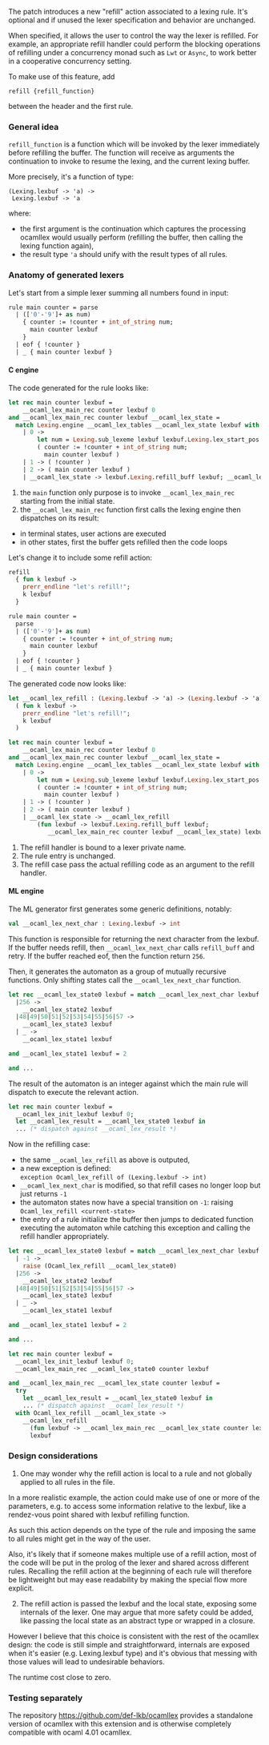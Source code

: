 The patch introduces a new "refill" action associated to a lexing rule.
It's optional and if unused the lexer specification and behavior are unchanged.

When specified, it allows the user to control the way the lexer is
refilled. For example, an appropriate refill handler could perform
the blocking operations of refilling under a concurrency monad such
as `Lwt` or `Async`, to work better in a cooperative concurrency
setting.

To make use of this feature, add

    refill {refill_function}

between the header and the first rule.

### General idea

`refill_function` is a function which will be invoked by the lexer
immediately before refilling the buffer. The function will receive as
arguments the continuation to invoke to resume the lexing, and the current
lexing buffer.

More precisely, it's a function of type:

    (Lexing.lexbuf -> 'a) ->
     Lexing.lexbuf -> 'a

where:
- the first argument is the continuation which captures the processing
  ocamllex would usually perform (refilling the buffer, then calling the lexing
  function again),
- the result type `'a` should unify with the result types of all rules.

### Anatomy of generated lexers

Let's start from a simple lexer summing all numbers found in input:

```ocaml
rule main counter = parse
  | (['0'-'9']+ as num) 
    { counter := !counter + int_of_string num;
      main counter lexbuf
    }
  | eof { !counter }
  | _ { main counter lexbuf }
```

#### C engine

The code generated for the rule looks like:

```ocaml
let rec main counter lexbuf =
    __ocaml_lex_main_rec counter lexbuf 0
and __ocaml_lex_main_rec counter lexbuf __ocaml_lex_state =
  match Lexing.engine __ocaml_lex_tables __ocaml_lex_state lexbuf with
    | 0 ->
        let num = Lexing.sub_lexeme lexbuf lexbuf.Lexing.lex_start_pos lexbuf.Lexing.lex_curr_pos in
        ( counter := !counter + int_of_string num;
          main counter lexbuf )
    | 1 -> ( !counter )
    | 2 -> ( main counter lexbuf )
    | __ocaml_lex_state -> lexbuf.Lexing.refill_buff lexbuf; __ocaml_lex_main_rec counter lexbuf __ocaml_lex_state
```

1. the `main` function only purpose is to invoke `__ocaml_lex_main_rec`
starting from the initial state.
2. the `__ocaml_lex_main_rec` function first calls the lexing engine then
dispatches on its result:
- in terminal states, user actions are executed
- in other states, first the buffer gets refilled then the code loops

Let's change it to include some refill action:

```ocaml
refill 
  { fun k lexbuf -> 
    prerr_endline "let's refill!";
    k lexbuf
  }

rule main counter = 
  parse
  | (['0'-'9']+ as num) 
    { counter := !counter + int_of_string num;
      main counter lexbuf
    }
  | eof { !counter }
  | _ { main counter lexbuf }
```

The generated code now looks like:

```ocaml
let __ocaml_lex_refill : (Lexing.lexbuf -> 'a) -> (Lexing.lexbuf -> 'a) =
  ( fun k lexbuf -> 
    prerr_endline "let's refill!";
    k lexbuf
  )

let rec main counter lexbuf =
    __ocaml_lex_main_rec counter lexbuf 0
and __ocaml_lex_main_rec counter lexbuf __ocaml_lex_state =
  match Lexing.engine __ocaml_lex_tables __ocaml_lex_state lexbuf with
    | 0 ->
        let num = Lexing.sub_lexeme lexbuf lexbuf.Lexing.lex_start_pos lexbuf.Lexing.lex_curr_pos in
        ( counter := !counter + int_of_string num;
          main counter lexbuf )
    | 1 -> ( !counter )
    | 2 -> ( main counter lexbuf )
    | __ocaml_lex_state -> __ocaml_lex_refill 
        (fun lexbuf -> lexbuf.Lexing.refill_buff lexbuf; 
           __ocaml_lex_main_rec counter lexbuf __ocaml_lex_state) lexbuf
```

1. The refill handler is bound to a lexer private name.
2. The rule entry is unchanged.
3. The refill case pass the actual refilling code as an argument to the
   refill handler.

#### ML engine

The ML generator first generates some generic definitions, notably:

```ocaml
val __ocaml_lex_next_char : Lexing.lexbuf -> int
```

This function is responsible for returning the next character from the lexbuf.
If the buffer needs refill, then `__ocaml_lex_next_char` calls `refill_buff`
and retry. If the buffer reached eof, then the function return `256`.

Then, it generates the automaton as a group of mutually recursive functions.
Only shifting states call the `__ocaml_lex_next_char` function.

```ocaml
let rec __ocaml_lex_state0 lexbuf = match __ocaml_lex_next_char lexbuf with
  |256 -> 
    __ocaml_lex_state2 lexbuf
  |48|49|50|51|52|53|54|55|56|57 ->
    __ocaml_lex_state3 lexbuf
  | _ -> 
    __ocaml_lex_state1 lexbuf

and __ocaml_lex_state1 lexbuf = 2

and ...
```

The result of the automaton is an integer against which the main rule will
dispatch to execute the relevant action.

```ocaml
let rec main counter lexbuf =
  __ocaml_lex_init_lexbuf lexbuf 0; 
  let __ocaml_lex_result = __ocaml_lex_state0 lexbuf in
  ... (* dispatch against __ocaml_lex_result *)
```

Now in the refilling case:
- the same `__ocaml_lex_refill` as above is outputed,
- a new exception is defined:  
  `exception Ocaml_lex_refill of (Lexing.lexbuf -> int)`
- `__ocaml_lex_next_char` is modified, so that refill cases no longer loop
  but just returns `-1`
- the automaton states now have a special transition on `-1`: raising
  `Ocaml_lex_refill <current-state>`
- the entry of a rule initialize the buffer then jumps to
  dedicated function executing the automaton while catching this exception and
  calling the refill handler appropriately.

```ocaml
let rec __ocaml_lex_state0 lexbuf = match __ocaml_lex_next_char lexbuf with
  | -1 -> 
    raise (Ocaml_lex_refill __ocaml_lex_state0)
  |256 -> 
    __ocaml_lex_state2 lexbuf
  |48|49|50|51|52|53|54|55|56|57 ->
    __ocaml_lex_state3 lexbuf
  | _ -> 
    __ocaml_lex_state1 lexbuf

and __ocaml_lex_state1 lexbuf = 2

and ...

let rec main counter lexbuf =
  __ocaml_lex_init_lexbuf lexbuf 0; 
  __ocaml_lex_main_rec __ocaml_lex_state0 counter lexbuf

and __ocaml_lex_main_rec __ocaml_lex_state counter lexbuf =
  try
    let __ocaml_lex_result = __ocaml_lex_state0 lexbuf in
    ... (* dispatch against __ocaml_lex_result *)
  with Ocaml_lex_refill __ocaml_lex_state ->
    __ocaml_lex_refill 
      (fun lexbuf -> __ocaml_lex_main_rec __ocaml_lex_state counter lexbuf)
      lexbuf
```

### Design considerations

1. One may wonder why the refill action is local to a rule and not globally
applied to all rules in the file.

In a more realistic example, the action could make use of one or more of the
parameters, e.g. to access some information relative to the lexbuf, like a
rendez-vous point shared with lexbuf refilling function.

As such this action depends on the type of the rule and imposing the same to
all rules might get in the way of the user.

Also, it's likely that if someone makes multiple use of a refill action, most
of the code will be put in the prolog of the lexer and shared across different
rules.  Recalling the refill action at the beginning of each rule will
therefore be lightweight but may ease readability by making the special flow
more explicit.

2. The refill action is passed the lexbuf and the local state, exposing some
internals of the lexer.  One may argue that more safety could be added, like
passing the local state as an abstract type or wrapped in a closure.

However I believe that this choice is consistent with the rest of the ocamllex
design: the code is still simple and straightforward, internals are exposed 
when it's easier (e.g. Lexing.lexbuf type) and it's obvious that messing with
those values will lead to undesirable behaviors.

The runtime cost close to zero.

### Testing separately

The repository <https://github.com/def-lkb/ocamllex> provides a standalone version
of ocamllex with this extension and is otherwise completely compatible with
ocaml 4.01 ocamllex.

